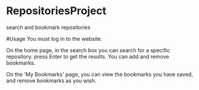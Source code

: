 # RepositoriesProject
search and bookmark repositories

#Usage
You must log in to the website.

On the home page, in the search box you can search for a specific repository. press Enter to get the results.
You can add and remove bookmarks.

On the 'My Bookmarks' page, you can view the bookmarks you have saved, and remove bookmarks as you wish.
